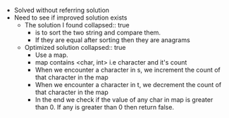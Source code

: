 - Solved without referring solution
- Need to see if improved solution exists
	- The solution I found
	  collapsed:: true
		- is to sort the two string and compare them.
		- If they are equal after sorting then they are anagrams
	- Optimized solution
	  collapsed:: true
		- Use a map.
		- map contains <char, int> i.e character and it's count
		- When we encounter a character in s, we increment the count of that character in the map
		- When we encounter a character in t, we decrement the count of that character in the map
		- In the end we check if the value of any char in map is greater than 0. If any is greater than 0 then return false.